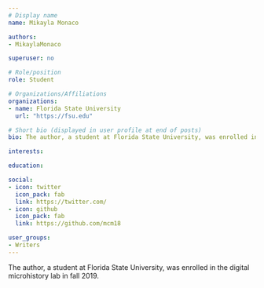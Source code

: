 ```yaml
---
# Display name
name: Mikayla Monaco

authors:
- MikaylaMonaco

superuser: no

# Role/position
role: Student

# Organizations/Affiliations
organizations:
- name: Florida State University
  url: "https://fsu.edu"

# Short bio (displayed in user profile at end of posts)
bio: The author, a student at Florida State University, was enrolled in the digital microhistory lab in fall 2019.

interests:

education:

social:
- icon: twitter
  icon_pack: fab
  link: https://twitter.com/
- icon: github
  icon_pack: fab
  link: https://github.com/mcm18

user_groups:
- Writers
---
```

The author, a student at Florida State University, was enrolled in the digital microhistory lab in fall 2019.


